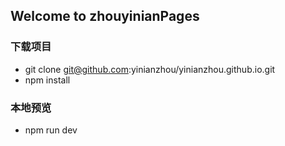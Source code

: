 ## Welcome to zhouyinianPages

### 下载项目
- git clone git@github.com:yinianzhou/yinianzhou.github.io.git
- npm install 


### 本地预览
- npm run dev 



